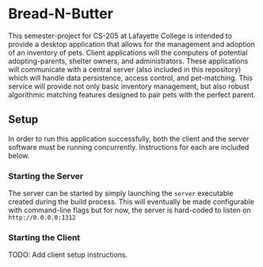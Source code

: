 # Bread-N-Butter

This semester-project for CS-205 at Lafayette College is intended to provide a desktop application that allows for the management and adoption of an inventory of pets.
Client applications will the computers of potential adopting-parents, shelter owners, and administrators.
These applications will communicate with a central server (also included in this repository) which will handle data persistence, access control, and pet-matching.
This service will provide not only basic inventory management, but also robust algorithmic matching features designed to pair pets with the perfect parent.

## Setup

In order to run this application successfully, both the client and the server software must be running concurrently. Instructions for each are included below.

### Starting the Server

The server can be started by simply launching the `server` executable created during the build process.
This will eventually be made configurable with command-line flags but for now, the server is hard-coded to listen on `http://0.0.0.0:1312`

### Starting the Client

TODO: Add client setup instructions.
